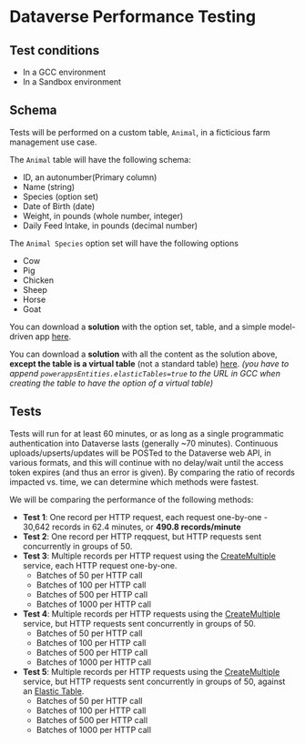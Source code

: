 # Dataverse Performance Testing

## Test conditions
- In a GCC environment
- In a Sandbox environment

## Schema
Tests will be performed on a custom table, `Animal`, in a ficticious farm management use case. 

The `Animal` table will have the following schema:
- ID, an autonumber(Primary column)
- Name (string)
- Species (option set)
- Date of Birth (date)
- Weight, in pounds (whole number, integer)
- Daily Feed Intake, in pounds (decimal number)

The `Animal Species` option set will have the following options
- Cow
- Pig
- Chicken
- Sheep
- Horse
- Goat

You can download a **solution** with the option set, table, and a simple model-driven app [here](https://github.com/microsoft/SLG-Business-Applications/releases/download/16/DataversePerformanceTesting_1_0_0_1.zip).

You can download a **solution** with all the content as the solution above, **except the table is a virtual table** (not a standard table) [here](https://github.com/microsoft/SLG-Business-Applications/releases/download/17/DataversePerformanceTestingwElasticTable_1_0_0_1.zip). *(you have to append `powerappsEntities.elasticTables=true` to the URL in GCC when creating the table to have the option of a virtual table)*

## Tests
Tests will run for at least 60 minutes, or as long as a single programmatic authentication into Dataverse lasts (generally ~70 minutes). Continuous uploads/upserts/updates will be POSTed to the Dataverse web API, in various formats, and this will continue with no delay/wait until the access token expires (and thus an error is given). By comparing the ratio of records impacted vs. time, we can determine which methods were fastest.

We will be comparing the performance of the following methods:
- **Test 1**: One record per HTTP request, each request one-by-one - 30,642 records in 62.4 minutes, or **490.8 records/minute**
- **Test 2**: One record per HTTP reqquest, but HTTP requests sent concurrently in groups of 50.
- **Test 3**: Multiple records per HTTP request using the [CreateMultiple](https://learn.microsoft.com/en-us/power-apps/developer/data-platform/bulk-operations?tabs=webapi#createmultiple) service, each HTTP request one-by-one.
    - Batches of 50 per HTTP call
    - Batches of 100 per HTTP call
    - Batches of 500 per HTTP call
    - Batches of 1000 per HTTP call
- **Test 4**: Multiple records per HTTP requests using the [CreateMultiple](https://learn.microsoft.com/en-us/power-apps/developer/data-platform/bulk-operations?tabs=webapi#createmultiple) service, but HTTP requests sent concurrently in groups of 50.
    - Batches of 50 per HTTP call
    - Batches of 100 per HTTP call
    - Batches of 500 per HTTP call
    - Batches of 1000 per HTTP call
- **Test 5**: Multiple records per HTTP requests using the [CreateMultiple](https://learn.microsoft.com/en-us/power-apps/developer/data-platform/bulk-operations?tabs=webapi#createmultiple) service, but HTTP requests sent concurrently in groups of 50, against an [Elastic Table](https://learn.microsoft.com/en-us/power-apps/developer/data-platform/elastic-tables).
    - Batches of 50 per HTTP call
    - Batches of 100 per HTTP call
    - Batches of 500 per HTTP call
    - Batches of 1000 per HTTP call